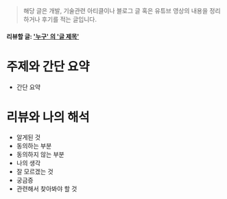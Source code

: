 > 해당 글은 개발, 기술관련 아티클이나 블로그 글 혹은 유튜브 영상의 내용을 정리하거나 후기를 적는 글입니다.

#### 리뷰할 글: ['누구' 의 '글 제목'](#)

# 주제와 간단 요약

- 간단 요약

# 리뷰와 나의 해석

- 알게된 것
- 동의하는 부분
- 동의하지 않는 부분
- 나의 생각
- 잘 모르겠는 것
- 궁금증
- 관련해서 찾아봐야 할 것
